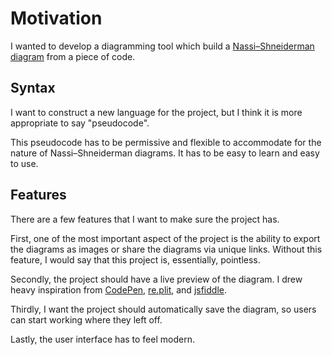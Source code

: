 # Motivation

I wanted to develop a diagramming tool which build a [Nassi–Shneiderman diagram](https://en.wikipedia.org/wiki/Nassi%E2%80%93Shneiderman_diagram) from a piece of code.

## Syntax

I want to construct a new language for the project, but I think it is more appropriate to say "pseudocode".

This pseudocode has to be permissive and flexible to accommodate for the nature of Nassi–Shneiderman diagrams.
It has to be easy to learn and easy to use.

## Features

There are a few features that I want to make sure the project has.

First, one of the most important aspect of the project is the ability to export the diagrams as images or share the diagrams via unique links.
Without this feature, I would say that this project is, essentially, pointless.

Secondly, the project should have a live preview of the diagram.
I drew heavy inspiration from [CodePen](https://codepen.io/), [re.plit](https://replit.com/), and [jsfiddle](https://jsfiddle.net/).

Thirdly, I want the project should automatically save the diagram, so users can start working where they left off.

Lastly, the user interface has to feel modern.
